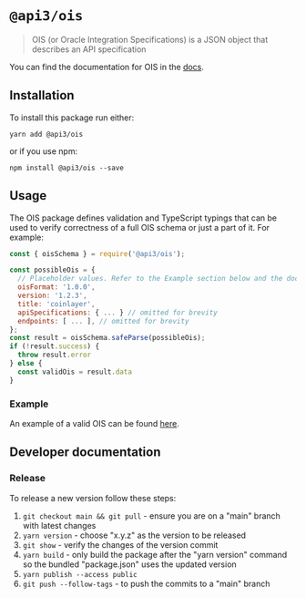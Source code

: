 # `@api3/ois`

> OIS (or Oracle Integration Specifications) is a JSON object that describes an API specification

You can find the documentation for OIS in the [docs](https://docs.api3.org/ois/latest/).

## Installation

To install this package run either:

`yarn add @api3/ois`

or if you use npm:

`npm install @api3/ois --save`

## Usage

The OIS package defines validation and TypeScript typings that can be used to verify correctness of a full OIS schema or
just a part of it. For example:

```js
const { oisSchema } = require('@api3/ois');

const possibleOis = {
  // Placeholder values. Refer to the Example section below and the documentation.
  oisFormat: '1.0.0',
  version: '1.2.3',
  title: 'coinlayer',
  apiSpecifications: { ... } // omitted for brevity
  endpoints: [ ... ], // omitted for brevity
};
const result = oisSchema.safeParse(possibleOis);
if (!result.success) {
  throw result.error
} else {
  const validOis = result.data
}
```

### Example

An example of a valid OIS can be found [here](https://github.com/api3dao/ois/blob/main/test/fixtures/ois.json).

## Developer documentation

### Release

To release a new version follow these steps:

1. `git checkout main && git pull` - ensure you are on a "main" branch with latest changes
2. `yarn version` - choose "x.y.z" as the version to be released
3. `git show` - verify the changes of the version commit
4. `yarn build` - only build the package after the "yarn version" command so the bundled "package.json" uses the updated
   version
5. `yarn publish --access public`
6. `git push --follow-tags` - to push the commits to a "main" branch
